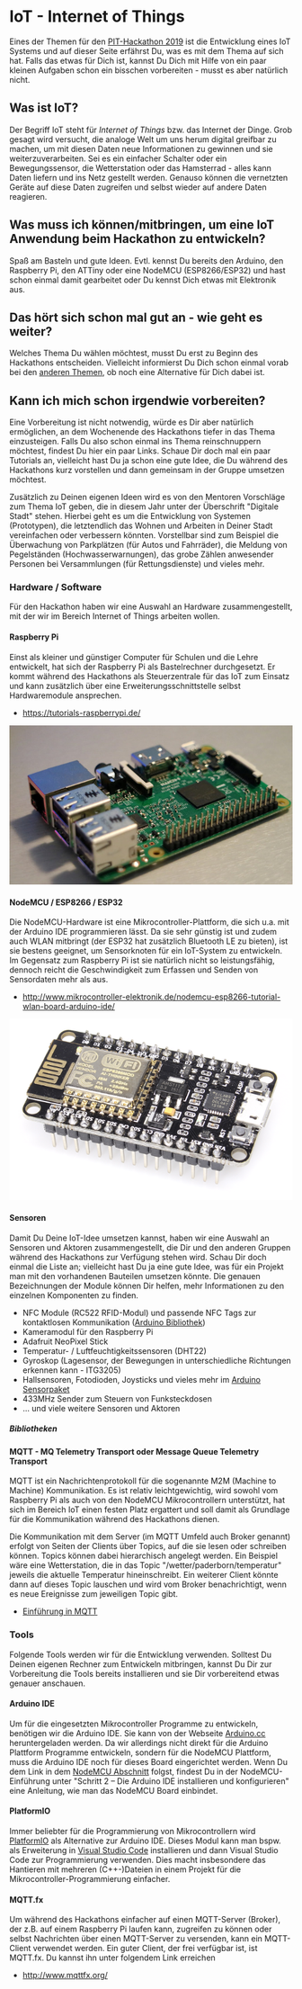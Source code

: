 # IoT - Internet of Things

Eines der Themen für den [PIT-Hackathon 2019](https://github.com/PIT-Hackathon/2019-Infos) ist die Entwicklung eines IoT Systems und auf dieser Seite erfährst Du, was es mit dem Thema auf sich hat. Falls das etwas für Dich ist, kannst Du Dich mit Hilfe von ein paar kleinen Aufgaben schon ein bisschen vorbereiten - musst es aber natürlich nicht.

## Was ist IoT?

Der Begriff IoT steht für *Internet of Things* bzw. das Internet der Dinge. Grob gesagt wird versucht, die analoge Welt um uns herum digital greifbar zu machen, um mit diesen Daten neue Informationen zu gewinnen und sie weiterzuverarbeiten. Sei es ein einfacher Schalter oder ein Bewegungssensor, die Wetterstation oder das Hamsterrad - alles kann Daten liefern und ins Netz gestellt werden. Genauso können die vernetzten Geräte auf diese Daten zugreifen und selbst wieder auf andere Daten reagieren.

## Was muss ich können/mitbringen, um eine IoT Anwendung beim Hackathon zu entwickeln?

Spaß am Basteln und gute Ideen. Evtl. kennst Du bereits den Arduino, den Raspberry Pi, den ATTiny oder eine NodeMCU (ESP8266/ESP32) und hast schon einmal damit gearbeitet oder Du kennst Dich etwas mit Elektronik aus.

## Das hört sich schon mal gut an - wie geht es weiter?

Welches Thema Du wählen möchtest, musst Du erst zu Beginn des Hackathons entscheiden. Vielleicht informierst Du Dich schon einmal vorab bei den [anderen Themen](https://github.com/PIT-Hackathon/2019-Infos), ob noch eine Alternative für Dich dabei ist.

## Kann ich mich schon irgendwie vorbereiten?

Eine Vorbereitung ist nicht notwendig, würde es Dir aber natürlich ermöglichen, an dem Wochenende des Hackathons tiefer in das Thema einzusteigen. Falls Du also schon einmal ins Thema reinschnuppern möchtest, findest Du hier ein paar Links. Schaue Dir doch mal ein paar Tutorials an, vielleicht hast Du ja schon eine gute Idee, die Du während des Hackathons kurz vorstellen und dann gemeinsam in der Gruppe umsetzen möchtest.

Zusätzlich zu Deinen eigenen Ideen wird es von den Mentoren Vorschläge zum Thema IoT geben, die in diesem Jahr unter der Überschrift "Digitale Stadt" stehen. Hierbei geht es um die Entwicklung von Systemen (Prototypen), die letztendlich das Wohnen und Arbeiten in Deiner Stadt vereinfachen oder verbessern könnten. Vorstellbar sind zum Beispiel die Überwachung von Parkplätzen (für Autos und Fahrräder), die Meldung von Pegelständen (Hochwasserwarnungen), das grobe Zählen anwesender Personen bei Versammlungen (für Rettungsdienste) und vieles mehr. 

### Hardware / Software

Für den Hackathon haben wir eine Auswahl an Hardware zusammengestellt, mit der wir im Bereich Internet of Things arbeiten wollen.

#### Raspberry Pi

Einst als kleiner und günstiger Computer für Schulen und die Lehre entwickelt, hat sich der Raspberry Pi als Bastelrechner durchgesetzt. Er kommt während des Hackathons als Steuerzentrale für das IoT zum Einsatz und kann zusätzlich über eine Erweiterungsschnittstelle selbst Hardwaremodule ansprechen.

- <https://tutorials-raspberrypi.de/>

![Raspberry Pi 3](images/RaspberryPi.jpg)

#### NodeMCU / ESP8266 / ESP32

Die NodeMCU-Hardware ist eine Mikrocontroller-Plattform, die sich u.a. mit der Arduino IDE programmieren lässt. Da sie sehr günstig ist und zudem auch WLAN mitbringt (der ESP32 hat zusätzlich Bluetooth LE zu bieten), ist sie bestens geeignet, um Sensorknoten für ein IoT-System zu entwickeln. Im Gegensatz zum Raspberry Pi ist sie natürlich nicht so leistungsfähig, dennoch reicht die Geschwindigkeit zum Erfassen und Senden von Sensordaten mehr als aus.

- <http://www.mikrocontroller-elektronik.de/nodemcu-esp8266-tutorial-wlan-board-arduino-ide/>

![NodeMCU ESP8266 Mikrocontroller](images/NodeMCU.png)

#### Sensoren

Damit Du Deine IoT-Idee umsetzen kannst, haben wir eine Auswahl an Sensoren und Aktoren zusammengestellt, die Dir und den anderen Gruppen während des Hackathons zur Verfügung stehen wird. Schau Dir doch einmal die Liste an; vielleicht hast Du ja eine gute Idee, was für ein Projekt man mit den vorhandenen Bauteilen umsetzen könnte. Die genauen Bezeichnungen der Module können Dir helfen, mehr Informationen zu den einzelnen Komponenten zu finden.

- NFC Module (RC522 RFID-Modul) und passende NFC Tags zur kontaktlosen Kommunikation ([Arduino Bibliothek](https://github.com/miguelbalboa/rfid))
- Kameramodul für den Raspberry Pi
- Adafruit NeoPixel Stick
- Temperatur- / Luftfeuchtigkeitssensoren (DHT22)
- Gyroskop (Lagesensor, der Bewegungen in unterschiedliche Richtungen erkennen kann - ITG3205)
- Hallsensoren, Fotodioden, Joysticks und vieles mehr im [Arduino Sensorpaket](https://tkkrlab.nl/wiki/Arduino_37_sensors)
- 433MHz Sender zum Steuern von Funksteckdosen
- ... und viele weitere Sensoren und Aktoren

##### Bibliotheken

#### MQTT - MQ Telemetry Transport oder Message Queue Telemetry Transport

MQTT ist ein Nachrichtenprotokoll für die sogenannte M2M (Machine to Machine) Kommunikation. Es ist relativ leichtgewichtig, wird sowohl vom Raspberry Pi als auch von den NodeMCU Mikrocontrollern unterstützt, hat sich im Bereich IoT einen festen Platz ergattert und soll damit als Grundlage für die Kommunikation während des Hackathons dienen.

Die Kommunikation mit dem Server (im MQTT Umfeld auch Broker genannt) erfolgt von Seiten der Clients über Topics, auf die sie lesen oder schreiben können. Topics können dabei hierarchisch angelegt werden. Ein Beispiel wäre eine Wetterstation, die in das Topic "/wetter/paderborn/temperatur" jeweils die aktuelle Temperatur hineinschreibt. Ein weiterer Client könnte dann auf dieses Topic lauschen und wird vom Broker benachrichtigt, wenn es neue Ereignisse zum jeweiligen Topic gibt.

- [Einführung in MQTT](https://www.predic8.de/mqtt.htm)

### Tools

Folgende Tools werden wir für die Entwicklung verwenden. Solltest Du Deinen eigenen Rechner zum Entwickeln mitbringen, kannst Du Dir zur Vorbereitung die Tools bereits installieren und sie Dir vorbereitend etwas genauer anschauen.

#### Arduino IDE

Um für die eingesetzten Mikrocontroller Programme zu entwickeln, benötigen wir die Arduino IDE. Sie kann von der Webseite [Arduino.cc](http://www.arduino.cc) heruntergeladen werden. Da wir allerdings nicht direkt für die Arduino Plattform Programme entwickeln, sondern für die NodeMCU Plattform, muss die Arduino IDE noch für dieses Board eingerichtet werden. Wenn Du dem Link in dem [NodeMCU Abschnitt](#nodemcu--esp8266--esp32) folgst, findest Du in der NodeMCU-Einführung unter "Schritt 2 – Die Arduino IDE installieren und konfigurieren" eine Anleitung, wie man das NodeMCU Board einbindet.

#### PlatformIO

Immer beliebter für die Programmierung von Mikrocontrollern wird [PlatformIO](https://platformio.org/) als Alternative zur Arduino IDE. Dieses Modul kann man bspw. als Erweiterung in [Visual Studio Code](https://code.visualstudio.com/) installieren und dann Visual Studio Code zur Programmierung verwenden. Dies macht insbesondere das Hantieren mit mehreren (C++-)Dateien in einem Projekt für die Mikrocontroller-Programmierung einfacher.

#### MQTT.fx

Um während des Hackathons einfacher auf einen MQTT-Server (Broker), der z.B. auf einem Raspberry Pi laufen kann, zugreifen zu können oder selbst Nachrichten über einen MQTT-Server zu versenden, kann ein MQTT-Client verwendet werden. Ein guter Client, der frei verfügbar ist, ist MQTT.fx. Du kannst ihn unter folgendem Link erreichen

- <http://www.mqttfx.org/>
